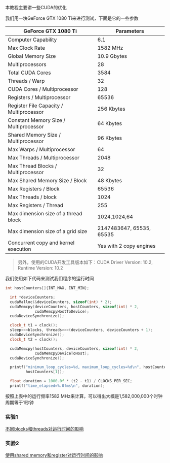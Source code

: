 本教程主要讲一些CUDA的优化

我们用一块GeForce GTX 1080 Ti来进行测试，下面是它的一些参数

|GeForce GTX 1080 Ti|Parameters|
---|---
|Computer Capability|6.1|
|Max Clock Rate|1582 MHz|
|Global Memory Size|10.9 Gbytes|
|Multiprocessors|28|
|Total CUDA Cores|3584|
|Threads / Warp|32|
|CUDA Cores / Multiprocessor|128|
|Registers / Multiprocessor|65536|
|Register File Capacity / Multiprocessor|256 Kbytes|
|Constant Memory Size / Multiprocessor|64 Kbytes|
|Shared Memory Size / Multiprocessor|96 Kbytes|
|Max Warps / Multiprocessor|64|
|Max Threads / Multiprocessor|2048|
|Max Thread Blocks / Multiprocessor|32|
|Max Shared Memory Size / Block|48 Kbytes|
|Max Registers / Block|65536|
|Max Threads / block|1024|
|Max Registers / Thread|255|
|Max dimension size of a thread block|1024,1024,64|
|Max dimension size of a grid size|2147483647, 65535, 65535|
|Concurrent copy and kernel execution|Yes with 2 copy engines|

>另外，使用的CUDA开发工具版本如下：CUDA Driver Version: 10.2, Runtime Version: 10.2

我们使用如下代码来测试我们程序的运行时间
```C++
int hostCounters[]{INT_MAX, INT_MIN};

  int *deviceCounters;
  cudaMalloc(&deviceCounters, sizeof(int) * 2);
  cudaMemcpy(deviceCounters, hostCounters, sizeof(int) * 2,
             cudaMemcpyHostToDevice);
  cudaDeviceSynchronize();

  clock_t t1 = clock();
  sleep<<<blocks, threads>>>(deviceCounters, deviceCounters + 1);
  cudaDeviceSynchronize();
  clock_t t2 = clock();

  cudaMemcpy(hostCounters, deviceCounters, sizeof(int) * 2,
             cudaMemcpyDeviceToHost);
  cudaDeviceSynchronize();

  printf("minimum_loop_cycles=%d, maximum_loop_cycles=%d\n", hostCounters[0],
         hostCounters[1]);

  float duration = 1000.0f * (t2 - t1) / CLOCKS_PER_SEC;
  printf("time_elapsed=%.0fms\n", duration);
```

按照上表中的运行频率1582 MHz来计算，可以得出大概是‭1,582,000,000‬个时钟周期等于1秒钟

### 实验1 ###
[不同blocks和threads对运行时间的影响](experiment01.md) 

### 实验2 ###
[使用shared memory和register对运行时间的影响](experiment02.md)
